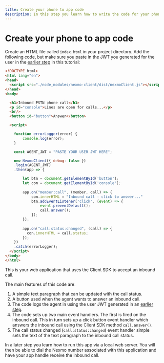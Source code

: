 ```yaml
---
title: Create your phone to app code
description: In this step you learn how to write the code for your phone to app application.
---
```


# Create your phone to app code

Create an HTML file called `index.html` in your project directory. Add the following code, but make sure you paste in the JWT you generated for the user in the [earlier step](/client-sdk/tutorials/phone-to-app/client-sdk/generate-jwt) in this tutorial:

``` html
<!DOCTYPE html>
<html lang="en">
<head>
  <script src="./node_modules/nexmo-client/dist/nexmoClient.js"></script>
</head>
<body>

  <h1>Inbound PSTN phone call</h1>
  <p id="console">Lines are open for calls...</p>
  <br/>
  <button id="button">Answer</button>

  <script>

    function errorLogger(error) {
        console.log(error);
    }

    const AGENT_JWT = "PASTE YOUR USER JWT HERE";

    new NexmoClient({ debug: false })
    .login(AGENT_JWT)
    .then(app => {

        let btn = document.getElementById('button');
        let con = document.getElementById('console');
    
        app.on("member:call", (member, call) => {
            con.innerHTML = "Inbound call - click to answer..."
            btn.addEventListener('click', (event) => {
                event.preventDefault();
                call.answer();
            });
        });
  
        app.on("call:status:changed", (call) => {
          con.innerHTML = call.status;
        });
    })
    .catch(errorLogger);
  </script>
</body>
</html>
```

This is your web application that uses the Client SDK to accept an inbound call.

The main features of this code are:

1. A simple text paragraph that can be updated with the call status.
2. A button used when the agent wants to answer an inbound call.
3. The code logs the agent in using the user JWT generated in an [earlier step](/client-sdk/tutorials/phone-to-app/client-sdk/generate-jwt).
4. The code sets up two main event handlers. The first is fired on the inbound call. This in turn sets up a click button event handler which answers the inbound call using the Client SDK method `call.answer()`.
5. The call status changed (`call:status:changed`) event handler simple sets the text of the text paragraph to the inbound call status.

In a later step you learn how to run this app via a local web server. You will then be able to dial the Nexmo number associated with this application and have your app handle receive the inbound call.
